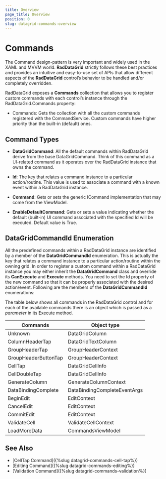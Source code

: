 ```yaml
---
title: Overview
page_title: Overview
position: 0
slug: datagrid-commands-overview
---
```


# Commands #

The Command design-pattern is very important and widely used in the XAML and MVVM world. **RadDataGrid** strictly follows these best practices and provides an intuitive and easy-to-use set of APIs that allow different aspects of the **RadDataGrid** control’s behavior to be handled and/or completely overridden.

RadDataGrid exposes a **Commands** collection that allows you to register custom commands with each control’s instance through the RadDataGrid.Commands property:

* Commands: Gets the collection with all the custom commands registered with the CommandService. Custom commands have higher priority than the built-in (default) ones.
 
## Command Types

* **DataGridCommand**: All the default commands within RadDataGrid derive from the base DataGridCommand. Think of this command as a UI-related command as it operates over the RadDataGrid instance that owns the command.

 * **Id**: The key that relates a command instance to a particular action/routine. This value is used to associate a command with a known event within a RadDataGrid instance.
 * **Command**: Gets or sets the generic ICommand implementation that may come from the ViewModel.
 * **EnableDefaultCommand**: Gets or sets a value indicating whether the default (built-in) UI command associated with the specified Id will be executed. Default value is True.      

## DataGridCommandId Enumeration

All the predefined commands within a RadDataGrid instance are identified by a member of the **DataGridCommandId** enumeration. This is actually the key that relates a command instance to a particular action/routine within the owning grid. In order to register a custom command within a RadDataGrid instance you may either inherit the **DataGridCommand** class and override its **CanExecute** and **Execute** methods. You need to set the Id property of the new command so that it can be properly associated with the desired action/event. Following are the members of the **DataGridCommandId** enumerations:

The table below shows all commands in the RadDataGrid control and for each of the available commands there is an object which is passed as a *parameter* in its Execute method. 

| Commands | Object type |
| -------- | ---------- |
| Unknown | DataGridColumn |
| ColumnHeaderTap  | DataGridTextColumn |
| GroupHeaderTap      | GroupHeaderContext |
| GroupHeaderButtonTap      | GroupHeaderContext |
| CellTap | DataGridCellInfo |
| CellDoubleTap | DataGridCellInfo |
| GenerateColumn | GenerateColumnContext |
| DataBindingComplete | DataBindingCompleteEventArgs |
| BeginEdit | EditContext |
| CancelEdit | EditContext |
| CommitEdit | EditContext |
| ValidateCell | ValidateCellContext |
| LoadMoreData | CommandsViewModel |

## See Also

- [CellTap Command]({%slug datagrid-commands-cell-tap%})
- [Editing Command]({%slug datagrid-commands-editing%})
- [Validation Command]({%slug datagrid-commands-validation%})
